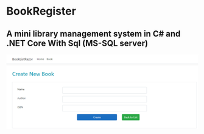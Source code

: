 # BookRegister 
## A mini library management system in C# and .NET Core With Sql (MS-SQL server)
![Capture](https://raw.githubusercontent.com/sayanpr8175/BookRegister/main/x_appScreenshot/createNewBook.PNG)

